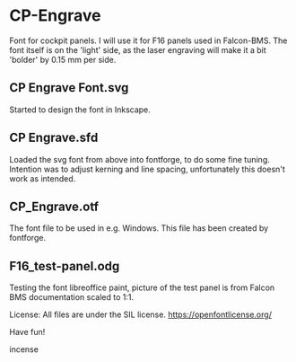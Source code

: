 # CP-Engrave
Font for cockpit panels.
I will use it for F16 panels used in Falcon-BMS.
The font itself is on the 'light' side, as the laser engraving will make it a bit 'bolder' by 0.15 mm per side.

## CP Engrave Font.svg
Started to design the font in Inkscape.

## CP Engrave.sfd
Loaded the svg font from above into fontforge, to do some fine tuning.
Intention was to adjust kerning and line spacing, unfortunately this doesn't work as intended.

## CP_Engrave.otf
The font file to be used in e.g. Windows.
This file has been created by fontforge.

## F16_test-panel.odg
Testing the font libreoffice paint, picture of the test panel is from Falcon BMS documentation scaled to 1:1.

License: All files are under the SIL license.
https://openfontlicense.org/

Have fun!

incense
